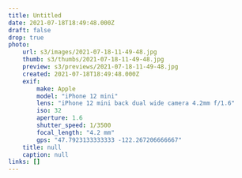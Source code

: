 ```yaml
---
title: Untitled
date: 2021-07-18T18:49:48.000Z
draft: false
drop: true
photo:
    url: s3/images/2021-07-18-11-49-48.jpg
    thumb: s3/thumbs/2021-07-18-11-49-48.jpg
    preview: s3/previews/2021-07-18-11-49-48.jpg
    created: 2021-07-18T18:49:48.000Z
    exif:
        make: Apple
        model: "iPhone 12 mini"
        lens: "iPhone 12 mini back dual wide camera 4.2mm f/1.6"
        iso: 32
        aperture: 1.6
        shutter_speed: 1/3500
        focal_length: "4.2 mm"
        gps: "47.7923133333333 -122.267206666667"
    title: null
    caption: null
links: []
---
```

